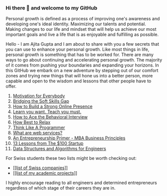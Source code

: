 ### Hi there 👋 and welcome to my GitHub

Personal growth is defined as a process of improving one's awareness and developing one's ideal identity. Maximizing our talents and potential. Making changes to our life and mindset that will help us achieve our most important goals and live a life that is as enjoyable and fulfilling as possible.

Hello - I am Ajita Gupta and I am about to share with you a few secrets that you can use to enhance your personal growth. Like most things in life, personal growth is something that has to be worked for. There are many ways to go about continuing and accelerating personal growth. The majority of it comes from pushing your boundaries and expanding your horizons. In this GitHub we embark on a new adventure by stepping out of our comfort zones and trying new things that will hone us into a better person, more capable and open to the wisdom and lessons that other people have to offer.

1. [Motivation for Everybody](https://github.com/ajitagupta/motivationforeverybody)
2. [Bridging the Soft Skills Gap](https://github.com/ajitagupta/bridgingthesoftskillsgap)
3. [How to Build a Strong Online Presence](https://github.com/ajitagupta/howtobuildastrongonlinepresence)
4. [Learn you want. Teach you must.](https://github.com/ajitagupta/learnyouwantteachyoumust)
5. [How to Ace the Behavioral Interview](https://github.com/ajitagupta/howtoacethebehavioralinterview)
6. [How Best to Relax](https://github.com/ajitagupta/relax)
7. [Think Like A Programmer](https://github.com/ajitagupta/thinklikeaprogrammer)
8. [What are web services?](https://github.com/ajitagupta/webservices)
9. [An Entrepreneurship Primer - MBA Business Principles](https://github.com/ajitagupta/entrepreneurshipprimer)
10. [13 Lessons from The $100 Startup](https://github.com/ajitagupta/100dollarstartup)
11. [Data Structures and Algorithms for Engineers](https://github.com/ajitagupta/dsajava)

For Swiss students these two lists might be worth checking out:
* [[[list of Swiss companies]]](https://github.com/ajitagupta/swisssoftwareconsulting)
* [[[list of my academic projects]]](https://github.com/ajitagupta/thesisprojects)

I highly encourage reading to all engineers and determined entrepreneurs regardless of which stage of their careers they are in. 

<!--
**ajitagupta/ajitagupta** is a ✨ _special_ ✨ repository because its `README.md` (this file) appears on your GitHub profile.


Here are some ideas to get you started:

- 🔭 I’m currently working on ...
- 🌱 I’m currently learning ...
- 👯 I’m looking to collaborate on ...
- 🤔 I’m looking for help with ...
- 💬 Ask me about ...
- 📫 How to reach me: ...
- 😄 Pronouns: ...
- ⚡ Fun fact: ...
-->
